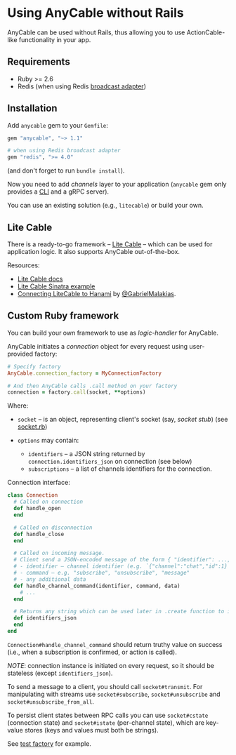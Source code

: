 # Using AnyCable without Rails

AnyCable can be used without Rails, thus allowing you to use ActionCable-like functionality in your app.

## Requirements

- Ruby >= 2.6
- Redis (when using Redis [broadcast adapter](broadcast_adapters.md))

## Installation

Add `anycable` gem to your `Gemfile`:

```ruby
gem "anycable", "~> 1.1"

# when using Redis broadcast adapter
gem "redis", ">= 4.0"
```

(and don't forget to run `bundle install`).

Now you need to add _channels_ layer to your application (`anycable` gem only provides a [CLI](./cli.md) and a gRPC server).

You can use an existing solution (e.g., `litecable`) or build your own.

## Lite Cable

There is a ready-to-go framework – [Lite Cable](https://github.com/palkan/litecable) – which can be used for application logic. It also supports AnyCable out-of-the-box.

Resources:

- [Lite Cable docs](https://github.com/palkan/litecable)
- [Lite Cable Sinatra example](https://github.com/palkan/litecable/tree/master/examples/sinatra)
- [Connecting LiteCable to Hanami](http://gabrielmalakias.com.br/ruby/hanami/iot/2017/05/26/websockets-connecting-litecable-to-hanami.html) by [@GabrielMalakias](https://github.com/GabrielMalakias).

## Custom Ruby framework

You can build your own framework to use as _logic-handler_ for AnyCable.

AnyCable initiates a _connection_ object for every request using user-provided factory:

```ruby
# Specify factory
AnyCable.connection_factory = MyConnectionFactory

# And then AnyCable calls .call method on your factory
connection = factory.call(socket, **options)
```

Where:

- `socket` – is an object, representing client's socket (say, _socket stub_) (see [socket.rb](https://github.com/anycable/anycable/blob/master/lib/anycable/socket.rb))

- `options` may contain:
  - `identifiers` – a JSON string returned by `connection.identifiers_json` on connection (see below)
  - `subscriptions` – a list of channels identifiers for the connection.

Connection interface:

```ruby
class Connection
  # Called on connection
  def handle_open
  end

  # Called on disconnection
  def handle_close
  end

  # Called on incoming message.
  # Client send a JSON-encoded message of the form { "identifier": ..., "command": ..., "data" ... }.
  # - identifier – channel identifier (e.g. `{"channel":"chat","id":1}`)
  # - command – e.g. "subscribe", "unsubscribe", "message"
  # - any additional data
  def handle_channel_command(identifier, command, data)
    # ...
  end

  # Returns any string which can be used later in .create function to initiate connection.
  def identifiers_json
  end
end
```

`Connection#handle_channel_command` should return truthy value on success (i.e., when a subscription is confirmed, or action is called).

*NOTE*: connection instance is initiated on every request, so it should be stateless (except `identifiers_json`).

To send a message to a client, you should call `socket#transmit`.
For manipulating with streams use `socket#subscribe`, `socket#unsubscribe` and `socket#unsubscribe_from_all`.

To persist client states between RPC calls you can use `socket#cstate` (connection state) and `socket#istate` (per-channel state), which are key-value stores (keys and values must both be strings).

See [test factory](https://github.com/anycable/anycable/blob/master/spec/support/test_factory.rb) for example.
